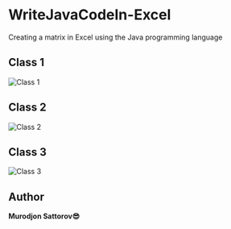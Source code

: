 # WriteJavaCodeIn-Excel
Creating a matrix in Excel using the Java programming language

## Class 1

![Class 1](https://i.postimg.cc/v8nkW1rp/Class1.png)


## Class 2

![Class 2](https://i.postimg.cc/KzfKVcBF/Class2.png)

## Class 3

![Class 3](https://i.postimg.cc/QCMBrLJ7/Class3.png)




## Author
**Murodjon Sattorov😎**

